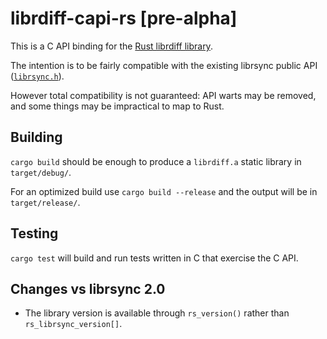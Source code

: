 # librdiff-capi-rs [pre-alpha]

This is a C API binding for the
[Rust librdiff library](https://github.com/sourcefrog/librdiff-rs).

The intention is to be fairly compatible with the existing librsync public API
([`librsync.h`](https://github.com/librsync/librsync/blob/master/src/librsync.h)).

However total compatibility is not guaranteed: API warts may be removed,
and some things may be impractical to map to Rust.

## Building

`cargo build` should be enough to produce a
`librdiff.a` static library in `target/debug/`.

For an optimized build use `cargo build --release` and the output will be in
`target/release/`.

## Testing

`cargo test` will build and run tests written in C that exercise the C API.

## Changes vs librsync 2.0

* The library version is available through `rs_version()` rather than
  `rs_librsync_version[]`.

